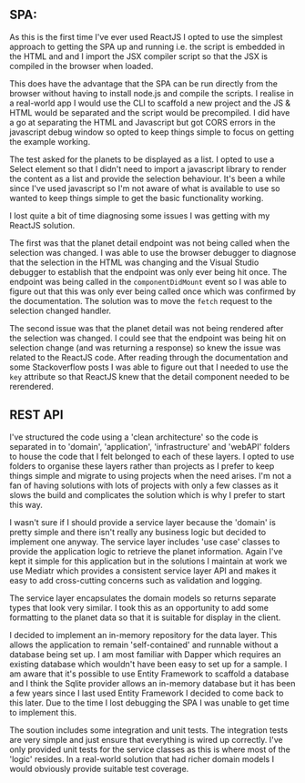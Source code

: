 
## SPA:

As this is the first time I've ever used ReactJS I opted to use the simplest approach to getting the SPA
up and running i.e. the script is embedded in the HTML and and I import the JSX compiler script so that
the JSX is compiled in the browser when loaded.

This does have the advantage that the SPA can be run directly from the browser without having to install 
node.js and compile the scripts. I realise in a real-world app I would use the CLI to scaffold a new project
and the JS & HTML would be separated and the script would be precompiled. I did have a go at separating the
HTML and Javascript but got CORS errors in the javascript debug window so opted to keep things simple to 
focus on getting the example working.

The test asked for the planets to be displayed as a list. I opted to use a Select element so that I didn't
need to import a javascript library to render the content as a list and provide the selection behaviour. It's
been a while since I've used javascript so I'm not aware of what is available to use so wanted to keep things
simple to get the basic functionality working.

I lost quite a bit of time diagnosing some issues I was getting with my ReactJS solution.

The first was that the planet detail endpoint was not being called when the selection was changed. I was 
able to use the browser debugger to diagnose that the selection in the HTML was changing and the Visual 
Studio debugger to establish that the endpoint was only ever being hit once. The endpoint was being called
in the `componentDidMount` event so I was able to figure out that this was only ever being called once which
was confirmed by the documentation. The solution was to move the `fetch` request to the selection changed
handler.

The second issue was that the planet detail was not being rendered after the selection was changed. I could
see that the endpoint was being hit on selection change (and was returning a response) so knew the issue was
related to the ReactJS code. After reading through the documentation and some Stackoverflow posts I was able
to figure out that I needed to use the `key` attribute so that ReactJS knew that the detail component needed
to be rerendered.

## REST API

I've structured the code using a 'clean architecture' so the code is separated in to 'domain', 'application',
'infrastructure' and 'webAPI' folders to house the code that I felt belonged to each of these layers. I opted to
use folders to organise these layers rather than projects as I prefer to keep things simple and migrate to using
projects when the need arises. I'm not a fan of having solutions with lots of projects with only a few classes as
it slows the build and complicates the solution which is why I prefer to start this way.

I wasn't sure if I should provide a service layer because the 'domain' is pretty simple and there isn't really any
business logic but decided to implement one anyway. The service layer includes 'use case' classes to provide the
application logic to retrieve the planet information. Again I've kept it simple for this application but in the
solutions I maintain at work we use Mediatr which provides a consistent service layer API and makes it easy to add
cross-cutting concerns such as validation and logging.

The service layer encapsulates the domain models so returns separate types that look very similar. I took this as
an opportunity to add some formatting to the planet data so that it is suitable for display in the client.

I decided to implement an in-memory repository for the data layer. This allows the application to remain
'self-contained' and runnable without a database being set up. I am most familiar with Dapper which requires
an existing database which wouldn't have been easy to set up for a sample. I am aware that it's possible to use
Entity Framework to scaffold a database and I think the Sqlite provider allows an in-memory database but it has
been a few years since I last used Entity Framework I decided to come back to this later. Due to the time I lost
debugging the SPA I was unable to get time to implement this.

The soution includes some integration and unit tests. The integration tests are very simple and just ensure that
everything is wired up correctly. I've only provided unit tests for the service classes as this is where most of
the 'logic' resides. In a real-world solution that had richer domain models I would obviously provide suitable test
coverage.